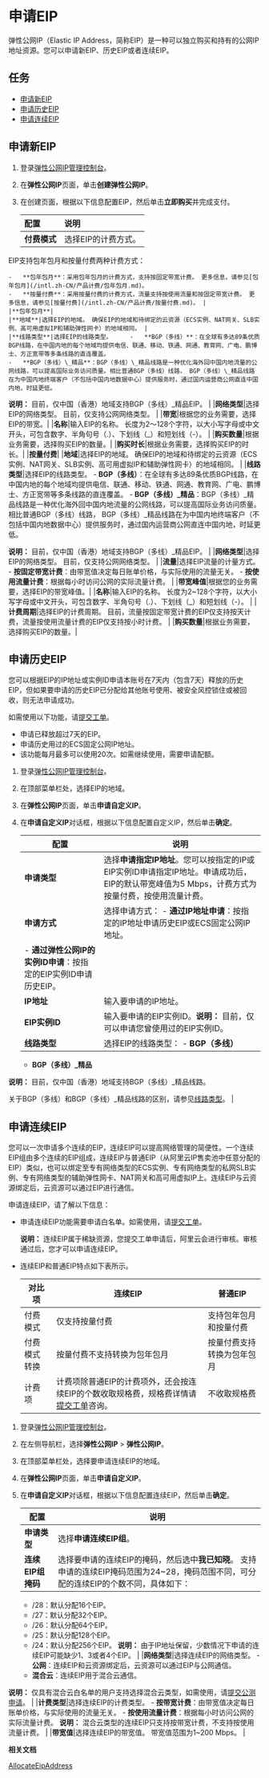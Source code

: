 # 申请EIP

弹性公网IP（Elastic IP Address，简称EIP）是一种可以独立购买和持有的公网IP地址资源。您可以申请新EIP、历史EIP或者连续EIP。

## 任务

-   [申请新EIP](#section_f6y_iq4_xcz)
-   [申请历史EIP](#section_umn_6gx_1x4)
-   [申请连续EIP](#section_d54_smc_eyb)

## 申请新EIP

1.  登录[弹性公网IP管理控制台](https://vpc.console.aliyun.com/eip)。

2.  在**弹性公网IP**页面，单击**创建弹性公网IP**。

3.  在创建页面，根据以下信息配置EIP，然后单击**立即购买**并完成支付。

    |配置|说明|
    |:-|:-|
    |**付费模式**|选择EIP的计费方式。

EIP支持包年包月和按量付费两种计费方式：

    -   **包年包月**：采用包年包月的计费方式，支持按固定带宽计费。 更多信息，请参见[包年包月](/intl.zh-CN/产品计费/包年包月.md)。
    -   **按量付费**：采用按量付费的计费方式，流量支持按使用流量和按固定带宽计费。 更多信息，请参见[按量付费](/intl.zh-CN/产品计费/按量付费.md)。 |
    |**包年包月**|
    |**地域**|选择EIP的地域。 确保EIP的地域和待绑定的云资源（ECS实例、NAT网关、SLB实例、高可用虚拟IP和辅助弹性网卡）的地域相同。 |
    |**线路类型**|选择EIP的线路类型。     -   **BGP（多线）**：在全球有多达89条优质BGP线路，在中国内地的每个地域均提供电信、联通、移动、铁通、网通、教育网、广电、鹏博士、方正宽带等多条线路的直连覆盖。
    -   **BGP（多线）\_精品**：BGP（多线）\_精品线路是一种优化海外回中国内地流量的公网线路，可以提高国际业务访问质量。相比普通BGP（多线）线路， BGP（多线）\_精品线路在为中国内地终端客户（不包括中国内地数据中心）提供服务时，通过国内运营商公网直连中国内地，时延更低。

**说明：** 目前，仅中国（香港）地域支持BGP（多线）\_精品EIP。 |
    |**网络类型**|选择EIP的网络类型。 目前，仅支持公网网络类型。 |
    |**带宽**|根据您的业务需要，选择EIP的带宽。|
    |**名称**|输入EIP的名称。 长度为2～128个字符，以大小写字母或中文开头，可包含数字、半角句号（.）、下划线（\_）和短划线（-）。 |
    |**购买数量**|根据业务需要，选择购买EIP的数量。|
    |**购买时长**|根据业务需要，选择购买EIP的时长。|
    |**按量付费**|
    |**地域**|选择EIP的地域。 确保EIP的地域和待绑定的云资源（ECS实例、NAT网关、SLB实例、高可用虚拟IP和辅助弹性网卡）的地域相同。 |
    |**线路类型**|选择EIP的线路类型。     -   **BGP（多线）**：在全球有多达89条优质BGP线路，在中国内地的每个地域均提供电信、联通、移动、铁通、网通、教育网、广电、鹏博士、方正宽带等多条线路的直连覆盖。
    -   **BGP（多线）\_精品**：BGP（多线）\_精品线路是一种优化海外回中国内地流量的公网线路，可以提高国际业务访问质量。相比普通BGP（多线）线路， BGP（多线）\_精品线路在为中国内地终端客户（不包括中国内地数据中心）提供服务时，通过国内运营商公网直连中国内地，时延更低。

**说明：** 目前，仅中国（香港）地域支持BGP（多线）\_精品EIP。 |
    |**网络类型**|选择EIP的网络类型。 目前，仅支持公网网络类型。 |
    |**流量**|选择EIP流量的计量方式。     -   **按固定带宽计费**：由带宽值决定每日账单价格，与实际使用的流量无关。
    -   **按使用流量计费**：根据每小时访问公网的实际流量计费。 |
    |**带宽峰值**|根据您的业务需要，选择EIP的带宽峰值。|
    |**名称**|输入EIP的名称。 长度为2~128个字符，以大小写字母或中文开头，可包含数字、半角句号（.）、下划线（\_）和短划线（-）。 |
    |**计费周期**|选择EIP的计费周期。 目前，流量按固定带宽计费的EIP仅支持按天计费，流量按使用流量计费的EIP仅支持按小时计费。 |
    |**购买数量**|根据业务需要，选择购买EIP的数量。|


## 申请历史EIP

您可以根据EIP的IP地址或实例ID申请本账号在7天内（包含7天）释放的历史EIP，但如果要申请的历史EIP已分配给其他账号使用、被安全风控锁住或被回收，则无法申请成功。

如需使用以下功能，请[提交工单](https://workorder-intl.console.aliyun.com/#/ticket/createIndex)。

-   申请已释放超过7天的EIP。
-   申请历史用过的ECS固定公网IP地址。
-   该功能每月最多可以使用20次。如需继续使用，需要申请配额。

1.  登录[弹性公网IP管理控制台](https://vpc.console.aliyun.com/eip)。

2.  在顶部菜单栏处，选择EIP的地域。

3.  在**弹性公网IP**页面，单击**申请自定义IP**。

4.  在**申请自定义IP**对话框，根据以下信息配置自定义IP，然后单击**确定**。

    |配置|说明|
    |--|--|
    |**申请类型**|选择**申请指定IP地址**。您可以按指定的IP或EIP实例ID申请指定IP地址。申请成功后，EIP的默认带宽峰值为5 Mbps，计费方式为按量付费，按使用流量计费。 |
    |**申请方式**|选择申请方式：    -   **通过IP地址申请**：按指定的IP地址申请历史EIP或ECS固定公网IP地址。
    -   **通过弹性公网IP的实例ID申请**：按指定的EIP实例ID申请历史EIP。 |
    |**IP地址**|输入要申请的IP地址。|
    |**EIP实例ID**|输入要申请的EIP实例ID。**说明：** 目前，仅可以申请您曾使用过的EIP实例ID。 |
    |**线路类型**|选择EIP的线路类型：    -   **BGP（多线）**
    -   **BGP（多线）\_精品**

**说明：** 目前，仅中国（香港）地域支持BGP（多线）\_精品线路。

关于BGP（多线）和BGP（多线）\_精品线路的区别，请参见[线路类型](/intl.zh-CN/用户指南/实例概述.md)。 |


## 申请连续EIP

您可以一次申请多个连续的EIP，连续EIP可以提高网络管理的简便性。一个连续EIP组由多个连续的EIP组成，连续EIP与普通EIP（从阿里云IP售卖池中任意分配的EIP）类似，也可以绑定至专有网络类型的ECS实例、专有网络类型的私网SLB实例、专有网络类型的辅助弹性网卡、NAT网关和高可用虚拟IP上。连续EIP与云资源绑定后，云资源可以通过EIP进行通信。

申请连续EIP，请了解以下信息：

-   申请连续EIP功能需要申请白名单。如需使用，请[提交工单](https://workorder-intl.console.aliyun.com/#/ticket/createIndex)。

    **说明：** 连续EIP属于稀缺资源，您提交工单申请后，阿里云会进行审核。审核通过后，您才可以申请连续EIP。

-   连续EIP和普通EIP特点如下表所示。

    |对比项|连续EIP|普通EIP|
    |---|-----|-----|
    |付费模式|仅支持按量付费|支持包年包月和按量付费|
    |付费模式转换|按量付费不支持转换为包年包月|按量付费支持转换为包年包月|
    |计费项|计费项除普通EIP的计费项外，还会按连续EIP的个数收取规格费，规格费详情请[提交工单](https://workorder-intl.console.aliyun.com/#/ticket/createIndex)咨询。|不收取规格费|


1.  登录[弹性公网IP管理控制台](https://vpc.console.aliyun.com/eip)。

2.  在左侧导航栏，选择**弹性公网IP** \> **弹性公网IP**。

3.  在顶部菜单栏处，选择要申请连续EIP的地域。

4.  在**弹性公网IP**页面，单击**申请自定义IP**。

5.  在**申请自定义IP**对话框，根据以下信息配置连续EIP，然后单击**确定**。

    |配置|说明|
    |--|--|
    |**申请类型**|选择**申请连续EIP组**。|
    |**连续EIP组掩码**|选择要申请的连续EIP的掩码，然后选中**我已知晓**。 支持申请的连续EIP掩码范围为24~28，掩码范围不同，可分配的连续EIP的个数不同，具体如下：

    -   /28：默认分配16个EIP。
    -   /27：默认分配32个EIP。
    -   /26：默认分配64个EIP。
    -   /25：默认分配128个EIP。
    -   /24：默认分配256个EIP。
**说明：** 由于IP地址保留，少数情况下申请的连续EIP可能缺少1、3或者4个EIP。 |
    |**网络类型**|选择连续EIP的网络类型。     -   **公网**：连续EIP和云资源绑定后，云资源可以通过EIP与公网通信。
    -   **混合云**：连续EIP用于混合云通信。

**说明：** 仅具有混合云白名单的用户支持选择混合云类型，如需使用，请[提交公测申请](https://page-intl.aliyun.com/form/act150080846/index.htm)。 |
    |**计费类型**|选择连续EIP的计费类型。     -   **按带宽计费**：由带宽值决定每日账单价格，与实际使用的流量无关。
    -   **按使用流量计费**：根据每小时访问公网的实际流量计费。
**说明：** 混合云类型的连续EIP只支持按带宽计费，不支持按使用流量计费。 |
    |**带宽值**|选择连续EIP的带宽值。 带宽值范围为1~200 Mbps。 |


**相关文档**  


[AllocateEipAddress](/intl.zh-CN/API参考/弹性公网IP/AllocateEipAddress.md)


